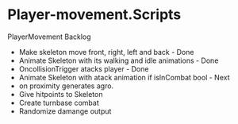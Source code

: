 # Player-movement.Scripts
PlayerMovement Backlog

* Make skeleton move front, right, left and back - Done
* Animate Skeleton with its walking and idle animations - Done
* OncollisionTrigger atacks player - Done
* Animate Skeleton with atack animation if isInCombat bool - Next
* on proximity generates agro.
* Give hitpoints to Skeleton
* Create turnbase combat
* Randomize damange output
  
